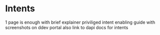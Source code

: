 # Intents

1 page is enough with brief explainer
priviliged intent enabling guide with screenshots on ddev portal
also link to dapi docs for intents
